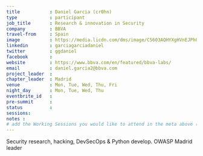 ```yaml
---
title           : Daniel Garcia (cr0hn)
type            : participant
job_title       : Research & innovation in Security
company         : BBVA
travel-from     : Spain
image           : https://media.licdn.com/dms/image/C5603AQHYXgHVnEJPhQ/profile-displayphoto-shrink_200_200/0?e=1533168000&v=beta&t=a1KHaUNHjAGQfzEOT4UyBpBDE5PZkEk7S_i_hTi4iko
linkedin        : garciagarciadaniel
twitter         : ggdaniel
facebook        :
website         : https://www.bbva.com/en/featured/bbva-labs/
email           : daniel.garcia2@bbva.com
project_leader  :
chapter_leader  : Madrid
venue           : Mon, Tue, Wed, Thu, Fri
night_day       : Mon, Tue, Wed, Thu
eventbrite_id   :
pre-summit      :
status          :
sessions:
notes :
# add the Working Sessions you would like to attend in the meta above (use the session's title) e.g. sessions (one per line): -Security Playbooks Diagrams -Hackathon Daily Sessions
---
```


Security research, hacking, DevSecOps & Python develop. OWASP Madrid leader
